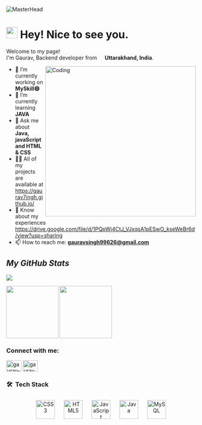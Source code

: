                                                         
![MasterHead](https://qph.fs.quoracdn.net/main-qimg-fa7b4bdc3b2f73e749e5c2c646d4ae13)
<h1><img src="https://emojis.slackmojis.com/emojis/images/1531849430/4246/blob-sunglasses.gif?1531849430" width="30"/> Hey! Nice to see you.</h1>

<p>Welcome to my page! </br> I'm Gaurav, Backend developer from <img src="https://cdn-icons-png.flaticon.com/512/197/197560.png" width="13"/> <b>Uttarakhand, India</b>. </p>

<img align="right" alt="Coding" width="400" src="https://storage.googleapis.com/media.helloumi.com/125042/channels/FJ3DZITWCY268043HGFACIP9CFUA9XM6.gif">
                                                       
- 🔭 I’m currently working on **MySkill😄**
- 🌱 I’m currently learning **JAVA**
- 💬 Ask me about **Java, javaScript and HTML & CSS**
- 👨‍💻 All of my projects are available at https://gaurav7ingh.github.io/
- 📄 Know about my experiences https://drive.google.com/file/d/1PQpWj4CtJ_VJxqsA1pESwO_kseWeBr6d/view?usp=sharing
- 📫 How to reach me: **gauravsingh99626@gmail.com**



                                                       
<h2><i>My GitHub Stats</i></h2>
<p align="left"> <img src="https://komarev.com/ghpvc/?username=gaurav7ingh&label=Profile%20views&color=0e75b6&style=flat"/> </p>

<p>
    <img align="left" src="https://github-readme-stats.vercel.app/api?username=gaurav7ingh&show_icons=true&locale=en&theme=dark"  height="139" />
    <img align="center" src="https://github-readme-stats.vercel.app/api/top-langs/?username=gaurav7ingh&layout=compact&exclude_repo=Lybrate-Website-Clone-Version-2.0,Lybrate-Website-Clone,Adidas-Clone&hide=Shell&border_radius=0&theme=dark" height="139" />
</p>

<!-- <img src="https://activity-graph.herokuapp.com/graph?username=gaurav7ingh&theme=xcode" height ="307"/>

![snake gif](https://github.com/gaurav7ingh/gaurav7ingh/blob/output/github-contribution-grid-snake.svg)

<img src="https://raw.githubusercontent.com/andreasbm/readme/master/assets/lines/colored.png">

 -->




<div align="center">  
                                                         
<h3 align="left">Connect with me:</h3>
<p align="left">
<a href="https://linkedin.com/in/gaurav-singh0" target="blank"><img align="center" src="https://raw.githubusercontent.com/rahuldkjain/github-profile-readme-generator/master/src/images/icons/Social/linked-in-alt.svg" alt="gaurav-singh0" height="30" width="40" /></a>
<a href="https://instagram.com/gaurav_7ingh" target="blank"><img align="center" src="https://raw.githubusercontent.com/rahuldkjain/github-profile-readme-generator/master/src/images/icons/Social/instagram.svg" alt="gaurav_7ingh" height="30" width="40" /></a>
</p>
</div>  


                                                          

<h3 align="left">🛠 &nbsp;Tech Stack </h3>

<div align="center">  
	
  <img style="margin: 10px" src="https://profilinator.rishav.dev/skills-assets/css3-original-wordmark.svg" alt="CSS3" height="50" />  
  <img style="margin: 10px" src="https://profilinator.rishav.dev/skills-assets/html5-original-wordmark.svg" alt="HTML5" height="50" />  
  <img style="margin: 10px" src="https://profilinator.rishav.dev/skills-assets/javascript-original.svg" alt="JavaScript" height="50" />  
  <img style="margin: 10px" src="https://profilinator.rishav.dev/skills-assets/java-original-wordmark.svg" alt="Java" height="50" /> 
  <img style="margin: 10px" src="https://profilinator.rishav.dev/skills-assets/mysql-original-wordmark.svg" alt="MySQL" height="50" />

<!--    -->

<!--    --> 




</div>  

